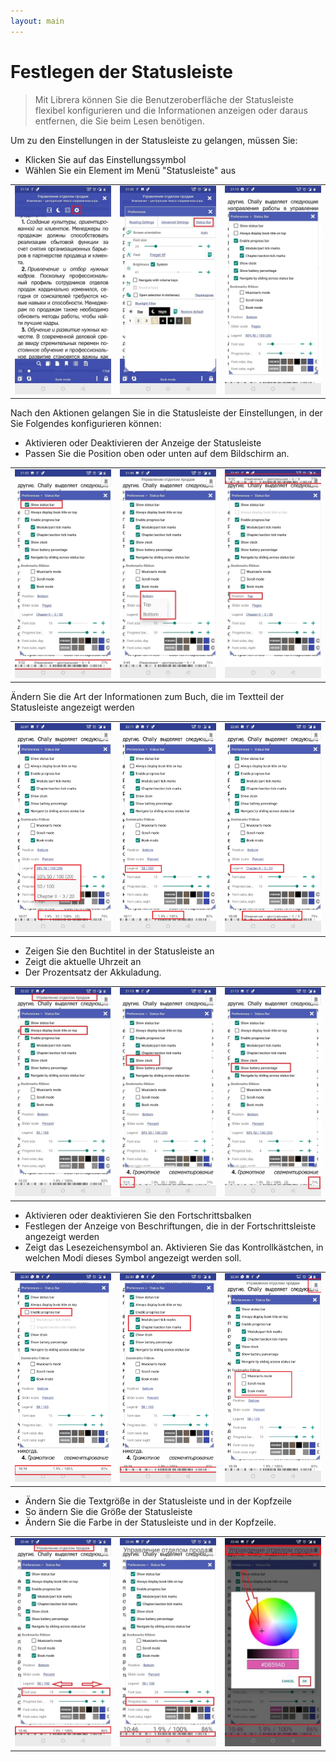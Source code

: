 ```yaml
---
layout: main
---
```


# Festlegen der Statusleiste

> Mit Librera können Sie die Benutzeroberfläche der Statusleiste flexibel konfigurieren und die Informationen anzeigen oder daraus entfernen, die Sie beim Lesen benötigen.

Um zu den Einstellungen in der Statusleiste zu gelangen, müssen Sie:
* Klicken Sie auf das Einstellungssymbol
* Wählen Sie ein Element im Menü &quot;Statusleiste&quot; aus

||||
|-|-|-|
|![](1.jpg)|![](2.jpg)|![](3.jpg)|

Nach den Aktionen gelangen Sie in die Statusleiste der Einstellungen, in der Sie Folgendes konfigurieren können:
* Aktivieren oder Deaktivieren der Anzeige der Statusleiste
* Passen Sie die Position oben oder unten auf dem Bildschirm an.

||||
|-|-|-|
|![](20.jpg)|![](22.jpg)|![](21.jpg)|


Ändern Sie die Art der Informationen zum Buch, die im Textteil der Statusleiste angezeigt werden

||||
|-|-|-|
|![](30.jpg)|![](31.jpg)|![](32.jpg)|

* Zeigen Sie den Buchtitel in der Statusleiste an
* Zeigt die aktuelle Uhrzeit an
* Der Prozentsatz der Akkuladung.

||||
|-|-|-|
|![](40.jpg)|![](41.jpg)|![](42.jpg)|


* Aktivieren oder deaktivieren Sie den Fortschrittsbalken
* Festlegen der Anzeige von Beschriftungen, die in der Fortschrittsleiste angezeigt werden
* Zeigt das Lesezeichensymbol an. Aktivieren Sie das Kontrollkästchen, in welchen Modi dieses Symbol angezeigt werden soll.

||||
|-|-|-|
|![](50.jpg)|![](51.jpg)|![](52.jpg)|

* Ändern Sie die Textgröße in der Statusleiste und in der Kopfzeile
* So ändern Sie die Größe der Statusleiste
* Ändern Sie die Farbe in der Statusleiste und in der Kopfzeile.

||||
|-|-|-|
|![](60.jpg)|![](61.jpg)|![](622.jpg)|
